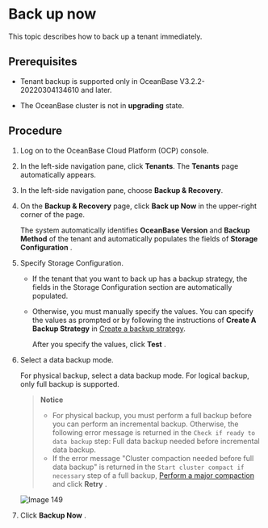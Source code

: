 Back up now
================================

This topic describes how to back up a tenant immediately.

Prerequisites
----------------------------------

* Tenant backup is supported only in OceanBase V3.2.2-20220304134610 and later.

* The OceanBase cluster is not in **upgrading** state.

**Procedure**
----------------------------------

1. Log on to the OceanBase Cloud Platform (OCP) console.

2. In the left-side navigation pane, click **Tenants**.
   The **Tenants** page automatically appears.

3. In the left-side navigation pane, choose **Backup & Recovery**.

4. On the **Backup & Recovery** page, click **Back up Now** in the upper-right corner of the page.

    The system automatically identifies **OceanBase Version** and **Backup Method** of the tenant and automatically populates the fields of **Storage Configuration** .

5. Specify Storage Configuration.

   * If the tenant that you want to back up has a backup strategy, the fields in the Storage Configuration section are automatically populated.

   * Otherwise, you must manually specify the values. You can specify the values as prompted or by following the instructions of **Create A Backup Strategy** in [Create a backup strategy](2.create-a-backup-strategy.md).

     After you specify the values, click **Test** .

6. Select a data backup mode.

   For physical backup, select a data backup mode. For logical backup, only full backup is supported.

   > **Notice**
   >
   > * For physical backup, you must perform a full backup before you can perform an incremental backup. Otherwise, the following error message is returned in the `Check if ready to data backup` step: Full data backup needed before incremental data backup.
   > * If the error message "Cluster compaction needed before full data backup" is returned in the `Start cluster compact if necessary` step of a full backup, [Perform a major compaction](../4.cluster-features/9.merge-management/4.perform-merge-1.md) and click **Retry** .

   ![Image 149](https://obbusiness-private.oss-cn-shanghai.aliyuncs.com/doc/img/ocp/403-ce/%E7%AB%8B%E5%8D%B3%E5%A4%87%E4%BB%BD-1.png)

7. Click **Backup Now** .
